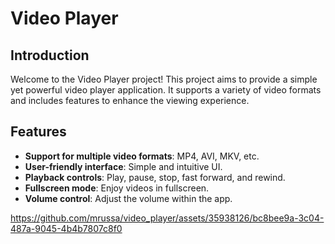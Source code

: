 # Video Player



## Introduction

Welcome to the Video Player project! This project aims to provide a simple yet powerful video player application. It supports a variety of video formats and includes features to enhance the viewing experience.

## Features

- **Support for multiple video formats**: MP4, AVI, MKV, etc.
- **User-friendly interface**: Simple and intuitive UI.
- **Playback controls**: Play, pause, stop, fast forward, and rewind.
- **Fullscreen mode**: Enjoy videos in fullscreen.
- **Volume control**: Adjust the volume within the app.



https://github.com/mrussa/video_player/assets/35938126/bc8bee9a-3c04-487a-9045-4b4b7807c8f0

